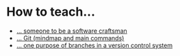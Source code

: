 # How to teach...

* [... someone to be a software craftsman](to-be-a-software-craftsman/README.md)
* [... Git (mindmap and main commands)](git/README.md)
* [... one purpose of branches in a version control system](branches/README.md)
